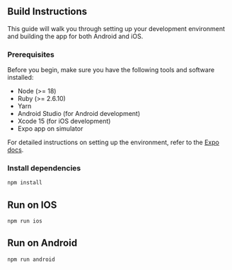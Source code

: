 ## Build Instructions

This guide will walk you through setting up your development environment and building the app for both Android and iOS.

### Prerequisites

Before you begin, make sure you have the following tools and software installed:

- Node (>= 18)
- Ruby (>= 2.6.10)
- Yarn
- Android Studio (for Android development)
- Xcode 15 (for iOS development)
- Expo app on simulator

For detailed instructions on setting up the environment, refer to the [Expo docs](https://docs.expo.dev/get-started/set-up-your-environment).

### Install dependencies

```sh
npm install
```

## Run on IOS

```sh
npm run ios
```

## Run on Android

```sh
npm run android
```
